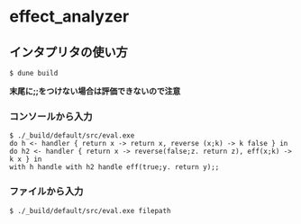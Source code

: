 # effect_analyzer

## インタプリタの使い方
```
$ dune build
```
**末尾に;;をつけない場合は評価できないので注意**

### コンソールから入力
```
$ ./_build/default/src/eval.exe
do h <- handler { return x -> return x, reverse (x;k) -> k false } in 
do h2 <- handler { return x -> reverse(false;z. return z), eff(x;k) -> k x } in
with h handle with h2 handle eff(true;y. return y);;
```

### ファイルから入力
```
$ ./_build/default/src/eval.exe filepath
```